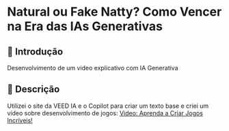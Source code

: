 # Natural ou Fake Natty? Como Vencer na Era das IAs Generativas 

 ## 🚀 Introdução
 Desenvolvimento de um video explicativo com IA Generativa
 ## 📒 Descrição
 Utilizei o site da VEED IA e o Copilot para criar um texto base e criei um vídeo sobre desenvolvimento de jogos:
 [Video: Aprenda a Criar Jogos Incríveis!](https://veed.io/view/2a443a1d-23db-470f-9523-e8f76cabd82e)



 

